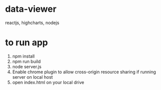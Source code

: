 # data-viewer
reactjs, highcharts, nodejs

# to run app
1. npm install
2. npm run build
3. node server.js
4. Enable chrome plugin to allow cross-origin resource sharing if running server on local host
5. open index.html on your local drive
